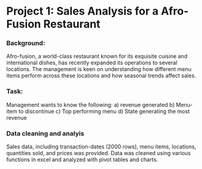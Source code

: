 # Project 1: Sales Analysis for a Afro-Fusion Restaurant
### Background: 
Afro-fusion, a world-class restaurant known for its exquisite cuisine and international dishes, has
recently expanded its operations to several locations. The management is keen on
understanding how different menu items perform across these locations and how seasonal
trends affect sales. 

### Task:
Management wants to know the following:
a) revenue generated
b) Menu-item to discontinue
c) Top performing menu
d) State generating the most revenue

### Data cleaning and analyis
Sales data, including transaction-dates (2000 rows), menu items, locations, quantities sold, and prices was provided.
Data was cleaned using various functions in excel and analyzed with pivot tables and charts.
